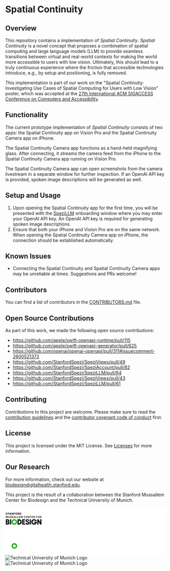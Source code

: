 <!--

This source file is part of the Spatial Continuity project

SPDX-FileCopyrightText: 2024 Paul Heidekrüger

SPDX-License-Identifier: MIT

-->

# Spatial Continuity


## Overview

This repository contains a implementation of _Spatial Continuity_.
_Spatial Continuity_ is a novel concept that proposes a combination of spatial computing and large language models (LLM) to provide seamless transitions between virtual and real-world contexts for making the world more accessible to users with low vision.
Ultimately, this should lead to a truly continuous experience where the friction that accessible technologies introduce, e.g., by setup and positioning, is fully removed. 

This implementation is part of our work on the "Spatial Continuity: Investigating Use Cases of Spatial Computing for Users with Low Vision" poster, which was accepted at the [27th International ACM SIGACCESS Conference on Computers and Accessibility](https://assets25.sigaccess.org/).


## Functionality

The current prototype implementation of _Spatial Continuity_ consists of two apps: the Spatial Continuity app on Vision Pro and the Spatial Continuity Camera app on iPhone.

The Spatial Continuity Camera app functions as a hand-held magnifying glass.
After connecting, it streams the camera feed from the iPhone to the Spatial Continuity Camera app running on Vision Pro.

The Spatial Continuity Camera app can open screenshots from the camera livestream in a separate window for further inspection. 
If an OpenAI API key is provided, spoken image descriptions will be generated as well. 


## Setup and Usage

1. Upon opening the Spatial Continuity app for the first time, you will be presented with the [SpeziLLM](https://github.com/StanfordSpezi/SpeziLLM) onboarding window where you may enter your OpenAI API key. An OpenAI API key is required for generating spoken image descriptions.
2. Ensure that both your iPhone and Vision Pro are on the same network. When opening the Spatial Continuity Camera app on iPhone, the connection should be established automatically.


## Known Issues

* Connecting the Spatial Continuity and Spatial Continuity Camera apps may be unreliable at times. Suggestions and PRs welcome! 


## Contributors

You can find a list of contributors in the [CONTRIBUTORS.md](/CONTRIBUTORS.md) file.


## Open Source Contributions

As part of this work, we made the following open source contributions:
* https://github.com/apple/swift-openapi-runtime/pull/115
* https://github.com/apple/swift-openapi-generator/pull/625
* https://github.com/openai/openai-openapi/pull/311#issuecomment-2600521373
* https://github.com/StanfordSpezi/SpeziViews/pull/49
* https://github.com/StanfordSpezi/SpeziAccount/pull/82
* https://github.com/StanfordSpezi/SpeziLLM/pull/64
* https://github.com/StanfordSpezi/SpeziViews/pull/43
* https://github.com/StanfordSpezi/SpeziLLM/pull/61


## Contributing

Contributions to this project are welcome. Please make sure to read the [contribution guidelines](https://github.com/StanfordBDHG/.github/blob/main/CONTRIBUTING.md) and the [contributor covenant code of conduct](https://github.com/StanfordBDHG/.github/blob/main/CODE_OF_CONDUCT.md) first.


## License

This project is licensed under the MIT License. See [Licenses](https://github.com/StanfordBDHG/PediatricAppleWatchStudy/tree/main/LICENSES) for more information.


## Our Research

For more information, check out our website at [biodesigndigitalhealth.stanford.edu](https://biodesigndigitalhealth.stanford.edu).

This project is the result of a collaboration between the Stanford Mussallem Center for Biodesign and the Technical University of Munich.

![Stanford Byers Center for Biodesign Logo](https://raw.githubusercontent.com/StanfordBDHG/.github/main/assets/biodesign-footer-light.png#gh-light-mode-only)
![Stanford Byers Center for Biodesign Logo](https://raw.githubusercontent.com/StanfordBDHG/.github/main/assets/biodesign-footer-dark.png#gh-dark-mode-only)
![Technical University of Munich Logo](https://raw.githubusercontent.com/StanfordBDHG/SpatialContinuity/main/assets/tum-logo-light-mode.png#gh-light-mode-only)
![Technical University of Munich Logo](https://raw.githubusercontent.com/StanfordBDHG/SpatialContinuity/main/assets/tum-logo-dark-mode.png#gh-dark-mode-only)
